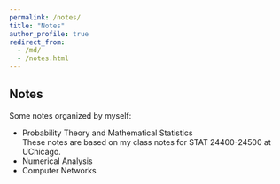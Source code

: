 ```yaml
---
permalink: /notes/
title: "Notes"
author_profile: true
redirect_from: 
  - /md/
  - /notes.html
---
```


## Notes
Some notes organized by myself:
* Probability Theory and Mathematical Statistics<br />
  These notes are based on my class notes for STAT 24400-24500 at UChicago.
* Numerical Analysis
* Computer Networks
